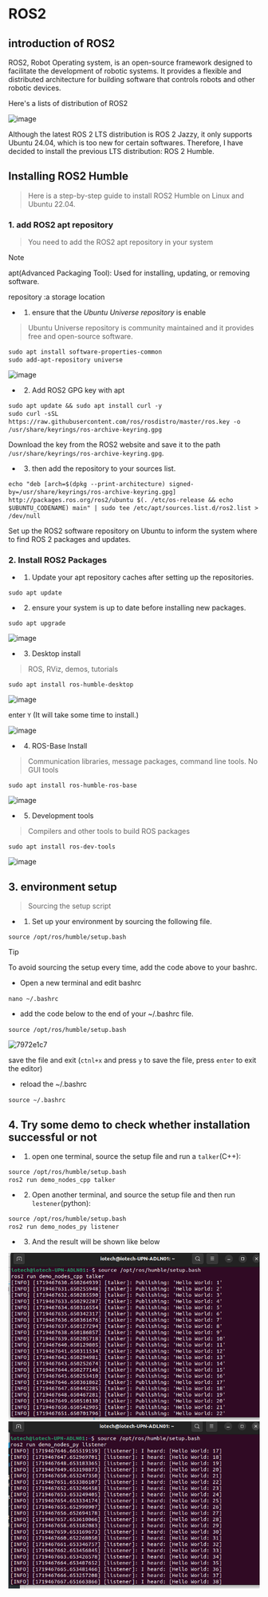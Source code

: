 # ROS2

## introduction of ROS2
ROS2, Robot Operating system, is an open-source framework designed to facilitate the development of robotic systems. It provides a flexible and distributed architecture for building software that controls robots and other robotic devices.

Here's a lists of distribution of ROS2

![image](https://github.com/ChengHsunTai/ROS2/assets/137912642/f9375b7f-f1f0-4e68-88b7-1bf30f5252ee)

Although the latest ROS 2 LTS distribution is ROS 2 Jazzy, it only supports Ubuntu 24.04, which is too new for certain softwares. Therefore, I have decided to install the previous LTS distribution: ROS 2 Humble.

## Installing ROS2 Humble
> Here is a step-by-step guide to install ROS2 Humble on Linux and Ubuntu 22.04.

### 1. add ROS2 apt repository
> You need to add the ROS2 apt repository in your system

> [!NOTE]
> apt(Advanced Packaging Tool): Used for installing, updating, or removing software.  
> 
> repository :a storage location

* 1. ensure that the *Ubuntu Universe repository* is enable
> Ubuntu Universe repository is community maintained and it provides free and open-source software.
```
sudo apt install software-properties-common
sudo add-apt-repository universe
```
![image](https://github.com/ChengHsunTai/ROS2/assets/137912642/19725b20-c7d6-4f0c-82f4-5fdd797643e1)


* 2. Add ROS2 GPG key with apt
```
sudo apt update && sudo apt install curl -y
sudo curl -sSL https://raw.githubusercontent.com/ros/rosdistro/master/ros.key -o /usr/share/keyrings/ros-archive-keyring.gpg
```

Download the key from the ROS2 website and save it to the path `/usr/share/keyrings/ros-archive-keyring.gpg`.

* 3. then add the repository to your sources list.
```
echo "deb [arch=$(dpkg --print-architecture) signed-by=/usr/share/keyrings/ros-archive-keyring.gpg] http://packages.ros.org/ros2/ubuntu $(. /etc/os-release && echo $UBUNTU_CODENAME) main" | sudo tee /etc/apt/sources.list.d/ros2.list > /dev/null
```
Set up the ROS2 software repository on Ubuntu to inform the system where to find ROS 2 packages and updates.

### 2. Install ROS2 Packages

* 1. Update your apt repository caches after setting up the repositories.
```
sudo apt update
```

* 2. ensure your system is up to date before installing new packages.
```
sudo apt upgrade
```

![image](https://github.com/ChengHsunTai/ROS2/assets/137912642/b3812121-e724-45c0-8da0-e4b2f7456f88)


* 3. Desktop install
> ROS, RViz, demos, tutorials

```
sudo apt install ros-humble-desktop
```

![image](https://github.com/ChengHsunTai/ROS2/assets/137912642/1e5f924f-c31d-4558-b12f-90b44e754f49)

enter `Y` (It will take some time to install.)

![image](https://github.com/ChengHsunTai/ROS2/assets/137912642/4d5eb938-9ba6-4b74-bcdb-22487a85a447)

* 4. ROS-Base Install
>  Communication libraries, message packages, command line tools. No GUI tools

```
sudo apt install ros-humble-ros-base
```

![image](https://github.com/ChengHsunTai/ROS2/assets/137912642/66c05894-ed42-480f-838c-0fd0856195bd)

* 5. Development tools
> Compilers and other tools to build ROS packages

```
sudo apt install ros-dev-tools
```
![image](https://github.com/ChengHsunTai/ROS2/assets/137912642/12ea9eba-63dc-477e-8614-8e67563a1f5f)

## 3. environment setup
>Sourcing the setup script

* 1. Set up your environment by sourcing the following file.
 
```
source /opt/ros/humble/setup.bash
```

>[!TIP]
>To avoid sourcing the setup every time, add the code above to your bashrc.
>
>* Open a new terminal and edit bashrc
>
>`nano ~/.bashrc`
>
>* add the code below to the end of your ~/.bashrc file.
>
>`source /opt/ros/humble/setup.bash`
>
>![7972e1c7](https://github.com/ChengHsunTai/ROS2/assets/137912642/3c5997d0-28f8-46fd-a9fe-18472bb0aed4)
>
> save the file and exit (`ctnl+x` and press `y` to save the file, press `enter` to exit the editor)
> 
>* reload the ~/.bashrc
>
>`source ~/.bashrc`

## 4. Try some demo to check whether installation successful or not

* 1. open one terminal, source the setup file and run a `talker`(C++):
```
source /opt/ros/humble/setup.bash
ros2 run demo_nodes_cpp talker
```
* 2. Open another terminal, and source the setup file and then run `lestener`(python):
```
source /opt/ros/humble/setup.bash
ros2 run demo_nodes_py listener
```

* 3. And the result will be shown like below

![image](6ec77760.png)
![image](9a06ab5b.png)









